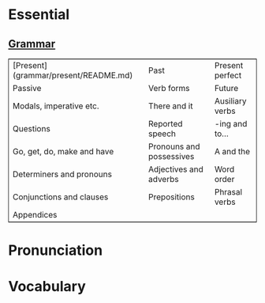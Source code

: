 

# Essential


## [Grammar](grammar/README.md)

<table border="2" cellspacing="0" cellpadding="6" rules="groups" frame="hsides">


<colgroup>
<col  class="org-left" />

<col  class="org-left" />

<col  class="org-left" />
</colgroup>
<tbody>
<tr>
<td class="org-left">[Present](grammar/present/README.md)</td>
<td class="org-left">Past</td>
<td class="org-left">Present perfect</td>
</tr>


<tr>
<td class="org-left">Passive</td>
<td class="org-left">Verb forms</td>
<td class="org-left">Future</td>
</tr>


<tr>
<td class="org-left">Modals, imperative etc.</td>
<td class="org-left">There and it</td>
<td class="org-left">Ausiliary verbs</td>
</tr>


<tr>
<td class="org-left">Questions</td>
<td class="org-left">Reported speech</td>
<td class="org-left">-ing and to&#x2026;</td>
</tr>


<tr>
<td class="org-left">Go, get, do, make and have</td>
<td class="org-left">Pronouns and possessives</td>
<td class="org-left">A and the</td>
</tr>


<tr>
<td class="org-left">Determiners and pronouns</td>
<td class="org-left">Adjectives and adverbs</td>
<td class="org-left">Word order</td>
</tr>


<tr>
<td class="org-left">Conjunctions and clauses</td>
<td class="org-left">Prepositions</td>
<td class="org-left">Phrasal verbs</td>
</tr>


<tr>
<td class="org-left">Appendices</td>
<td class="org-left">&#xa0;</td>
<td class="org-left">&#xa0;</td>
</tr>
</tbody>
</table>


# Pronunciation


# Vocabulary

